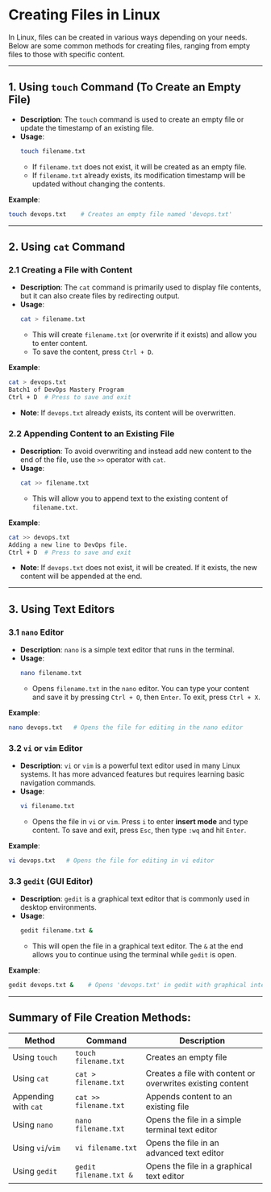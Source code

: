 
# Creating Files in Linux

In Linux, files can be created in various ways depending on your needs. Below are some common methods for creating files, ranging from empty files to those with specific content.

---

## 1. Using `touch` Command (To Create an Empty File)

- **Description**: The `touch` command is used to create an empty file or update the timestamp of an existing file.
- **Usage**:
  ```bash
  touch filename.txt
  ```
  - If `filename.txt` does not exist, it will be created as an empty file.
  - If `filename.txt` already exists, its modification timestamp will be updated without changing the contents.

**Example**:
```bash
touch devops.txt    # Creates an empty file named 'devops.txt'
```

---

## 2. Using `cat` Command

### 2.1 Creating a File with Content
- **Description**: The `cat` command is primarily used to display file contents, but it can also create files by redirecting output.
- **Usage**:
  ```bash
  cat > filename.txt
  ```
  - This will create `filename.txt` (or overwrite if it exists) and allow you to enter content.
  - To save the content, press `Ctrl + D`.

**Example**:
```bash
cat > devops.txt
Batch1 of DevOps Mastery Program
Ctrl + D  # Press to save and exit
```
- **Note**: If `devops.txt` already exists, its content will be overwritten.

### 2.2 Appending Content to an Existing File
- **Description**: To avoid overwriting and instead add new content to the end of the file, use the `>>` operator with `cat`.
- **Usage**:
  ```bash
  cat >> filename.txt
  ```
  - This will allow you to append text to the existing content of `filename.txt`.

**Example**:
```bash
cat >> devops.txt
Adding a new line to DevOps file.
Ctrl + D  # Press to save and exit
```
- **Note**: If `devops.txt` does not exist, it will be created. If it exists, the new content will be appended at the end.

---

## 3. Using Text Editors

### 3.1 `nano` Editor
- **Description**: `nano` is a simple text editor that runs in the terminal.
- **Usage**:
  ```bash
  nano filename.txt
  ```
  - Opens `filename.txt` in the `nano` editor. You can type your content and save it by pressing `Ctrl + O`, then `Enter`. To exit, press `Ctrl + X`.

**Example**:
```bash
nano devops.txt   # Opens the file for editing in the nano editor
```

### 3.2 `vi` or `vim` Editor
- **Description**: `vi` or `vim` is a powerful text editor used in many Linux systems. It has more advanced features but requires learning basic navigation commands.
- **Usage**:
  ```bash
  vi filename.txt
  ```
  - Opens the file in `vi` or `vim`. Press `i` to enter **insert mode** and type content. To save and exit, press `Esc`, then type `:wq` and hit `Enter`.

**Example**:
```bash
vi devops.txt   # Opens the file for editing in vi editor
```

### 3.3 `gedit` (GUI Editor)
- **Description**: `gedit` is a graphical text editor that is commonly used in desktop environments.
- **Usage**:
  ```bash
  gedit filename.txt &
  ```
  - This will open the file in a graphical text editor. The `&` at the end allows you to continue using the terminal while `gedit` is open.

**Example**:
```bash
gedit devops.txt &    # Opens 'devops.txt' in gedit with graphical interface
```

---

## Summary of File Creation Methods:

| **Method**        | **Command**                       | **Description** |
|-------------------|-----------------------------------|-----------------|
| Using `touch`     | `touch filename.txt`              | Creates an empty file |
| Using `cat`       | `cat > filename.txt`              | Creates a file with content or overwrites existing content |
| Appending with `cat` | `cat >> filename.txt`           | Appends content to an existing file |
| Using `nano`      | `nano filename.txt`               | Opens the file in a simple terminal text editor |
| Using `vi`/`vim`  | `vi filename.txt`                 | Opens the file in an advanced text editor |
| Using `gedit`     | `gedit filename.txt &`            | Opens the file in a graphical text editor |

